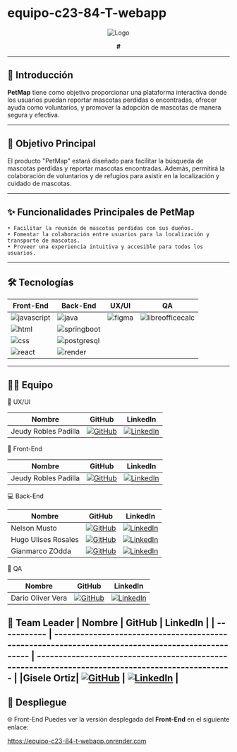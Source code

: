 # equipo-c23-84-T-webapp
<div align="center">
   <img src="https://github.com/user-attachments/assets/f1199004-cb60-4e5b-a8ff-fb672202ecfd" alt="Logo"  />
   <p><strong>#</strong></p>
</div>

---

## 🚀 Introducción

**PetMap** tiene como objetivo proporcionar una plataforma interactiva donde los usuarios puedan reportar mascotas perdidas o encontradas, ofrecer ayuda como voluntarios, y promover la adopción de mascotas de manera segura y efectiva.

---

## 🎯 Objetivo Principal

El producto "PetMap" estará diseñado para facilitar la búsqueda de mascotas perdidas y reportar mascotas encontradas. Además, permitirá la colaboración de voluntarios y de refugios para asistir en la localización y cuidado de mascotas.

---

## ✨ Funcionalidades Principales de PetMap

    • Facilitar la reunión de mascotas perdidas con sus dueños.
    • Fomentar la colaboración entre usuarios para la localización y transporte de mascotas.
    • Proveer una experiencia intuitiva y accesible para todos los usuarios.
---

## 🛠️ Tecnologías

| Front-End                                                                 | Back-End                                                                 | UX/UI                                                                 | QA                                                             |
|---------------------------------------------------------------------------|--------------------------------------------------------------------------|-----------------------------------------------------------------------|--------------------------------------------------------------------|
| ![javascript](https://img.shields.io/badge/JavaScript-%23F7DF1E?logo=javascript&logoColor=black) | ![java](https://img.shields.io/badge/Java-%23ED8B00?logo=java&logoColor=white) | ![figma](https://img.shields.io/badge/Figma-%23424F5B?logo=figma&logoColor=white) |![libreofficecalc](https://img.shields.io/badge/libreofficecalc-007C3C?logo=libreofficecalc&logoColor=white) |
| ![html](https://img.shields.io/badge/HTML5-%23E34F26?logo=html5&logoColor=white) | ![springboot](https://img.shields.io/badge/Spring%20Boot-%236DB33F?logo=springboot&logoColor=white) | | |
| ![css](https://img.shields.io/badge/CSS3-%231572B6?logo=css3&logoColor=white) | ![postgresql](https://img.shields.io/badge/PostgreSQL-%23007599?logo=postgresql&logoColor=white) | | |
| ![react](https://img.shields.io/badge/React-%2361DAFB?logo=react&logoColor=black) | ![render](https://img.shields.io/badge/Render-%2300A2FF?logo=render&logoColor=white) | | |

---

## 🧑‍🤝 Equipo

🎨 UX/UI

| Nombre         | GitHub                                                                                          | LinkedIn                                                                                         |
| -------------- | ------------------------------------------------------------------------------------------------ | ------------------------------------------------------------------------------------------------ |
| Jeudy Robles Padilla  | [![GitHub](https://img.shields.io/badge/github-%23121011.svg?&style=for-the-badge&logo=github&logoColor=white)](https://github.com/JeudyRobles) | [![LinkedIn](https://img.shields.io/badge/linkedin-%230A66C2.svg?&style=for-the-badge&logo=linkedin&logoColor=white)](https://www.linkedin.com/in/jeudyrobles/) |

📱 Front-End

| Nombre         | GitHub                                                                                          | LinkedIn                                                                                         |
| -------------- | ------------------------------------------------------------------------------------------------ | ------------------------------------------------------------------------------------------------ |
| Jeudy Robles Padilla  | [![GitHub](https://img.shields.io/badge/github-%23121011.svg?&style=for-the-badge&logo=github&logoColor=white)](https://github.com/JeudyRobles) | [![LinkedIn](https://img.shields.io/badge/linkedin-%230A66C2.svg?&style=for-the-badge&logo=linkedin&logoColor=white)](https://www.linkedin.com/in/jeudyrobles/) |

💻 Back-End

| Nombre         | GitHub                                                                                          | LinkedIn                                                                                         |
| -------------- | ------------------------------------------------------------------------------------------------ | ------------------------------------------------------------------------------------------------ |
| Nelson Musto | [![GitHub](https://img.shields.io/badge/github-%23121011.svg?&style=for-the-badge&logo=github&logoColor=white)](https://github.com/NMusto) | [![LinkedIn](https://img.shields.io/badge/linkedin-%230A66C2.svg?&style=for-the-badge&logo=linkedin&logoColor=white)](https://www.linkedin.com/in/nelson-musto/) |
| Hugo Ulises Rosales | [![GitHub](https://img.shields.io/badge/github-%23121011.svg?&style=for-the-badge&logo=github&logoColor=white)](https://github.com/UlisesRosales2004) | [![LinkedIn](https://img.shields.io/badge/linkedin-%230A66C2.svg?&style=for-the-badge&logo=linkedin&logoColor=white)](https://www.linkedin.com/in/hugo-ulises-rosales-b96819290/) |
| Gianmarco ZOdda| [![GitHub](https://img.shields.io/badge/github-%23121011.svg?&style=for-the-badge&logo=github&logoColor=white)](https://github.com/GianmarcoZodda) | [![LinkedIn](https://img.shields.io/badge/linkedin-%230A66C2.svg?&style=for-the-badge&logo=linkedin&logoColor=white)](https://www.linkedin.com/in/gianmarcozodda/) |

🔎 QA

| Nombre         | GitHub                                                                                          | LinkedIn                                                                                         |
| -------------- | ------------------------------------------------------------------------------------------------ | ------------------------------------------------------------------------------------------------ |
| Dario Oliver Vera  | [![GitHub](https://img.shields.io/badge/github-%23121011.svg?&style=for-the-badge&logo=github&logoColor=white)](https://github.com/DarioOliver) | [![LinkedIn](https://img.shields.io/badge/linkedin-%230A66C2.svg?&style=for-the-badge&logo=linkedin&logoColor=white)](https://www.linkedin.com/in/dariooliververa/) |

🥸️ Team Leader
| Nombre      | GitHub                                                                                          | LinkedIn                                                                                         |
| ----------- | ------------------------------------------------------------------------------------------------ | ------------------------------------------------------------------------------------------------ |
|Gisele Ortiz| [![GitHub](https://img.shields.io/badge/github-%23121011.svg?&style=for-the-badge&logo=github&logoColor=white)](https://github.com/giseleortiz/GiseleOrtiz) | [![LinkedIn](https://img.shields.io/badge/linkedin-%230A66C2.svg?&style=for-the-badge&logo=linkedin&logoColor=white)](https://www.linkedin.com/in/giseleortiz/) |
---

## 🔗 Despliegue

🌐 Front-End
Puedes ver la versión desplegada del **Front-End** en el siguiente enlace:

https://equipo-c23-84-t-webapp.onrender.com


